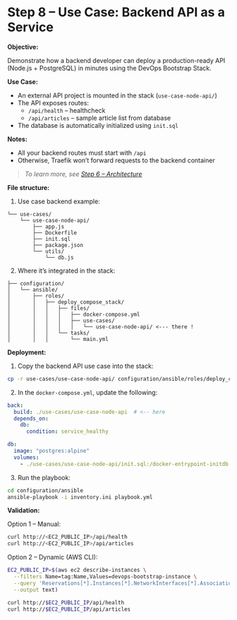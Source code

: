 # Step 8 – Use Case: Backend API as a Service

**Objective:**

Demonstrate how a backend developer can deploy a production-ready API (Node.js + PostgreSQL) in minutes using the DevOps Bootstrap Stack.

**Use Case:**

- An external API project is mounted in the stack (`use-case-node-api/`)
- The API exposes routes:
  - `/api/health` – healthcheck
  - `/api/articles` – sample article list from database
- The database is automatically initialized using `init.sql`

**Notes:**

- All your backend routes must start with `/api`
- Otherwise, Traefik won’t forward requests to the backend container

> *To learn more, see [Step 6 – Architecture](06-architecture-v2.md)*

**File structure:**

1. Use case backend example:

```
└── use-cases/
    └── use-case-node-api/
        ├── app.js
        ├── Dockerfile
        ├── init.sql
        ├── package.json
        └── utils/
            └── db.js
```

2. Where it’s integrated in the stack:

```
├── configuration/      
│   └── ansible/                   
│       ├── roles/
│       │   ├── deploy_compose_stack/
│       │   │   ├── files/
│       │   │   │   ├── docker-compose.yml
│       │   │   │   ├── use-cases/
│       │   │   │   │   └── use-case-node-api/ <--- there !
│       │   │   └── tasks/
│       │   │       └── main.yml
```

**Deployment:**

1. Copy the backend API use case into the stack:

```bash
cp -r use-cases/use-case-node-api/ configuration/ansible/roles/deploy_compose_stack/files/use-cases/
```

2. In the `docker-compose.yml`, update the following:

```yaml
back:
  build: ./use-cases/use-case-node-api  # <-- here
  depends_on:
    db:
      condition: service_healthy
```

```yaml
db:
  image: "postgres:alpine"
  volumes:
    - ./use-cases/use-case-node-api/init.sql:/docker-entrypoint-initdb.d/init.sql:ro  # <-- here
```

3. Run the playbook:

```bash
cd configuration/ansible
ansible-playbook -i inventory.ini playbook.yml
````

**Validation:**

Option 1 – Manual:

```bash
curl http://<EC2_PUBLIC_IP>/api/health
curl http://<EC2_PUBLIC_IP>/api/articles
```

Option 2 – Dynamic (AWS CLI):

```bash
EC2_PUBLIC_IP=$(aws ec2 describe-instances \
  --filters Name=tag:Name,Values=devops-bootstrap-instance \
  --query 'Reservations[*].Instances[*].NetworkInterfaces[*].Association.PublicIp' \
  --output text)

curl http://$EC2_PUBLIC_IP/api/health
curl http://$EC2_PUBLIC_IP/api/articles
```
